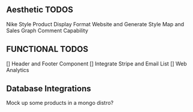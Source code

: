 


## Aesthetic TODOS
  Nike Style Product Display
  Format Website and Generate Style
  Map and Sales Graph
  Comment Capability

## FUNCTIONAL TODOS
  [] Header and Footer Component 
  [] Integrate Stripe and Email List
  [] Web Analytics

## Database Integrations
  Mock up some products in a mongo distro?